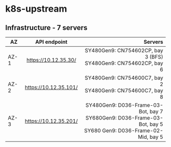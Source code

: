 # k8s-upstream

## Infrastructure - 7 servers
| AZ        | API endpoint | Servers           |
| ----------|:-------------:| ----------------:|
| AZ-1      | https://10.12.35.30/  | SY480Gen9: CN754602CP, bay 3 (BFS) <br/>SY480Gen9: CN754602CP, bay 6|
| AZ-2      | https://10.12.35.101/  |SY480Gen9: CN754600C7, bay 2 <br/>SY480Gen9: CN754600C7, bay 8|
| AZ-3      | https://10.12.35.201/   | SY480Gen9: D036-Frame-03-Bot, bay 7 <br/>SY680Gen9: D036-Frame-03-Bot, bay 5<br/>SY680 Gen9: D036-Frame-02-Mid, bay 5|
